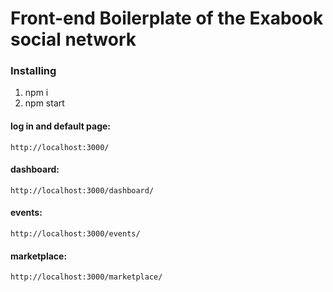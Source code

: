 # Front-end Boilerplate of the Exabook social network

### Installing
 1. npm i
 2. npm start

#### log in and default page: 
```
http://localhost:3000/
```
#### dashboard: 
```
http://localhost:3000/dashboard/
```
#### events: 
```
http://localhost:3000/events/
```
#### marketplace: 
```
http://localhost:3000/marketplace/
```